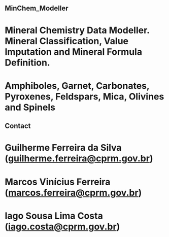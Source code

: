 ## MinChem_Modeller
# Mineral Chemistry Data Modeller. Mineral Classification, Value Imputation and Mineral Formula Definition.
# Amphiboles, Garnet, Carbonates, Pyroxenes, Feldspars, Mica, Olivines and Spinels

## Contact
# Guilherme Ferreira da Silva (guilherme.ferreira@cprm.gov.br)
# Marcos Vinícius Ferreira (marcos.ferreira@cprm.gov.br)
# Iago Sousa Lima Costa (iago.costa@cprm.gov.br)
